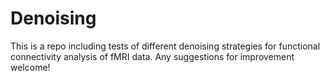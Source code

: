 # Denoising
This is a repo including tests of different denoising strategies for functional connectivity analysis of fMRI data. Any suggestions for improvement welcome!
